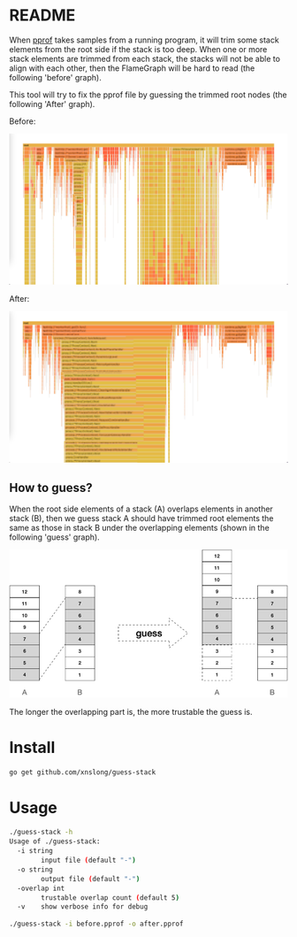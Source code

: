 # README

When [pprof](https://github.com/google/pprof) takes samples from a running program, 
it will trim some stack elements from the root side if the stack is too deep.
When one or more stack elements are trimmed from each stack, 
the stacks will not be able to align with each other, 
then the FlameGraph will be hard to read (the following 'before' graph). 

This tool will try to fix the pprof file by guessing the trimmed root nodes (the following 'After' graph).


Before:

![before.png](doc/before.png)

After:

![after.png](doc/after.png)

## How to guess?

When the root side elements of a stack (A) overlaps elements in another stack (B),
then we guess stack A should have trimmed root elements the same as those in stack B under the overlapping elements
(shown in the following 'guess' graph).

![guess.png](doc/guess.png)

The longer the overlapping part is, the more trustable the guess is.

# Install

```bash
go get github.com/xnslong/guess-stack
```

# Usage

```bash
./guess-stack -h
Usage of ./guess-stack:
  -i string
        input file (default "-")
  -o string
        output file (default "-")
  -overlap int
        trustable overlap count (default 5)
  -v    show verbose info for debug
```

```bash
./guess-stack -i before.pprof -o after.pprof
```
